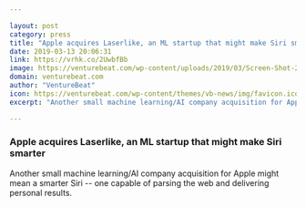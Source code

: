 ```yaml
---

layout: post
category: press
title: "Apple acquires Laserlike, an ML startup that might make Siri smarter"
date: 2019-03-13 20:06:31
link: https://vrhk.co/2UwbfBb
image: https://venturebeat.com/wp-content/uploads/2019/03/Screen-Shot-2019-03-13-at-3.44.08-PM.jpg?w=1200&strip=all
domain: venturebeat.com
author: "VentureBeat"
icon: https://venturebeat.com/wp-content/themes/vb-news/img/favicon.ico
excerpt: "Another small machine learning/AI company acquisition for Apple might mean a smarter Siri -- one capable of parsing the web and delivering personal results."

---
```


### Apple acquires Laserlike, an ML startup that might make Siri smarter

Another small machine learning/AI company acquisition for Apple might mean a smarter Siri -- one capable of parsing the web and delivering personal results.